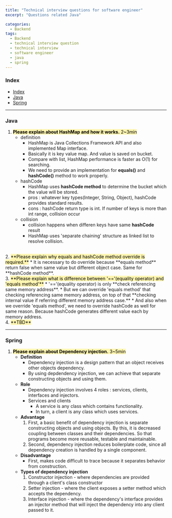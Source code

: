 ```yaml
---
title: "Technical interview questions for software engineer"
excerpt: "Questions related Java"

categories:
  - Backend
tags:
  - Backend
  - technical interview question
  - technical interview
  - software engineer
  - java 
  - spring
---
```



### Index
- [Index](#index)
- [Java](#java)
- [Spring](#spring)

---
### Java

1. <span style="color: black; background-color: #fff5b1;"> **Please explain about HashMap and how it works.** 2~3min</span>
    * definition
      * HashMap is Java Collections Framework API and also implemented Map interface.
      * Basically it is key value map. And value is saved on bucket.
      * Compare with list, HashMap performance is faster as O(1) for searching.
      * We need to provide an implementation for **equals()** and **hashCode()** method to work properly.
    * hashCode
      * HashMap uses **hashCode method** to determine the bucket which the value will be stored.
      * pros : whatever key types(Integer, String, Object), hashCode provides standard results.
      * cons : hashCode return type is int. If number of keys is more than int range, collision occur
    * collision
      * collision happens when differen keys have same **hashCode** result
      * HashMap uses 'separate chaining' structure as linked list to resolve collision.
  <br>
2. <span style="color: black; background-color: #fff5b1;"> **Please explain why equals and hashCode method override is required.**</span>
   * It is necessary to do override because **equals method** return false when same value but different object case. Same for **hashCode method**.
  <br>
3. <span style="color: black; background-color: #fff5b1;"> **Please explain what is difference between '=='(equality operator) and 'equals method'**</span>
   * '=='(equality operator) is only **check referencing same memory address**.
   * But we can override 'equals method' that checking referencing same memory address, on top of that **checking internal value if referring different memory address case.**
   * And also when we override 'equals method', we need to override hashCode as well for same reason. Because hashCode generates different value each by memory address.
  <br>
4. <span style="color: black; background-color: #fff5b1;"> **TBD**</span>



---
### Spring

1. <span style="color: black; background-color: #fff5b1;"> **Please explain about Dependency injection.** 3~5min</span>
     * **Definition**
       * Dependency injection is a design pattern that an object receives other objects dependency. 
       * By using depdendency injection, we can achieve that separate constructing objects and using them.
     * **Role**
       * Dependency injection involves 4 roles : services, clients, interfaces and injectors.
       * Services and clients 
         * A service is any class which contains functionality. 
         * In turn, a client is any class which uses services.
     * **Advantage**
       1. First, a basic benefit of dependency injection is separate constructing objects and using objects. By this, it is decreased coupling between classes and their dependencies. So that programs become more reusable, testable and maintainable.
       2. Second, dependency injection reduces boilerplate code, since all dependency creation is handled by a single component.
    * **Disadvantage**
      * First, makes code difficult to trace because it separates behavior from construction.
   * **Types of dependency injection**
      1. Constructor injection - where dependencies are provided through a client's class constructor
      2. Setter injection - where the client exposes a setter method which accepts the dependency.
      3. Interface injection - where the dependency's interface provides an injector method that will inject the dependency into any client passed to it.